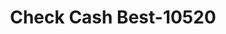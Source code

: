 ---
f_zip-code: 22026
f_state-code: VA
title: Check Cash Best-10520
f_phone: 703-441-3200
f_city-only: Dumfries
f_address: 18069 Triangle Shpg Plz Dumfries
f_location-unique-id: '10520'
slug: check-cash-best-10520
updated-on: '2024-05-30T13:46:58.046Z'
created-on: '2024-05-30T13:36:59.803Z'
published-on: '2024-05-30T13:54:32.469Z'
f_city-state: cms/city/dumfries-va.md
f_company: cms/company/check-cash-best.md
f_state: cms/state/virginia.md
layout: '[payday-loan].html'
tags: payday-loan
---